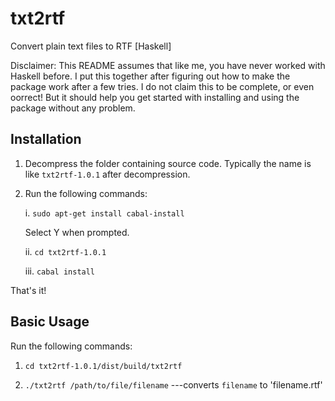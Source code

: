 # txt2rtf
Convert plain text files to RTF [Haskell]

Disclaimer: This README assumes that like me, you have never worked with Haskell before. I put this together after figuring out how to make the package work after a few tries. I do not claim this to be complete, or even oorrect! But it should help you get started with installing and using the package without any problem.

## Installation

1. Decompress the folder containing source code. Typically the name is like `txt2rtf-1.0.1` after decompression.

2. Run the following commands:

    i. `sudo apt-get install cabal-install`
    
    Select Y when prompted.
    
    ii. `cd txt2rtf-1.0.1`
    
    iii. `cabal install`
    
That's it!

## Basic Usage

Run the following commands:

1. `cd txt2rtf-1.0.1/dist/build/txt2rtf`

2. `./txt2rtf /path/to/file/filename` ---converts `filename` to 'filename.rtf'


    
    
